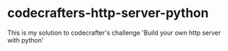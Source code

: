# codecrafters-http-server-python
This is my solution to codecrafter's challenge 'Build your own http server with python'
